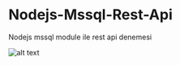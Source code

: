 # Nodejs-Mssql-Rest-Api
Nodejs mssql module ile rest api denemesi

![alt text](https://miro.medium.com/max/440/0*TQ4e3YY8CkDjJrux)

